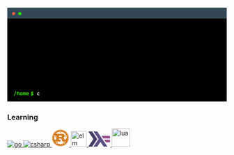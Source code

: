 <p align="center"><img src="cowsayintro.gif" /></p>

### Learning
<p>
  <a href="https://go.dev/" target="_blank" rel="noreferrer">
    <img src="https://cdn.jsdelivr.net/gh/devicons/devicon/icons/go/go-original.svg" height="40" title="go"/>
  </a>
  <a href="https://learn.microsoft.com/en-us/dotnet/csharp/" target="_blank" rel="noreferrer">
    <img src="https://cdn.jsdelivr.net/gh/devicons/devicon/icons/csharp/csharp-original.svg" height="40" title="csharp"/>
  </a>      
  <a href="https://www.rust-lang.org/" target="_blank" rel="noreferrer">
    <img src="./rust.svg" height="40" width="40" title="rust"/>
  </a>
  <a href="https://elm-lang.org/" target="_blank" rel="noreferrer">
    <img src="https://cdn.jsdelivr.net/gh/devicons/devicon/icons/elm/elm-original.svg" width="36" height="36" title="elm"/>
  </a>
  <a href="https://www.haskell.org/" target="_blank" rel="noreferrer">
    <img src="./haskell.svg" width="50" title="haskell"/>
  </a>
  <a href="https://www.lua.org/" target="_blank" rel="noreferrer">
    <picture>
      <source media="(prefers-color-scheme: light)" srcset="./lua-light.svg">
      <source media="(prefers-color-scheme: dark)" srcset="./lua-dark.svg">    
      <img src="./lua-dark.svg" width="42" height="42" title="lua"/>
    </pictiure>
  </a>
</p>

<!--
**joshuahamlet/joshuahamlet** is a ✨ _special_ ✨ repository because its `README.md` (this file) appears on your GitHub profile.

Here are some ideas to get you started:

- 🔭 I’m currently working on ...
- 🌱 I’m currently learning ...
- 👯 I’m looking to collaborate on ...
- 🤔 I’m looking for help with ...
- 💬 Ask me about ...
- 📫 How to reach me: ...
- 😄 Pronouns: ...
- ⚡ Fun fact: ...
-->
